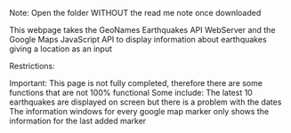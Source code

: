 Note: Open the folder WITHOUT the read me note once downloaded

This webpage takes the GeoNames Earthquakes API WebServer and the Google Maps JavaScript API to display information about earthquakes giving a location as an input

Restrictions:

Important: This page is not fully completed, therefore there are some functions that are not 100% functional Some include: The latest 10 earthquakes are displayed on screen but there is a problem with the dates The information windows for every google map marker only shows the information for the last added marker
